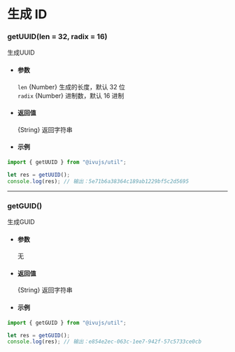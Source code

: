 # 生成 ID

### getUUID(len = 32, radix = 16)

生成UUID

- #### 参数

  `len` {Number} 生成的长度，默认 32 位  
  `radix` {Number} 进制数，默认 16 进制

- #### 返回值

  {String} 返回字符串

- #### 示例

```javascript
import { getUUID } from "@ivujs/util";

let res = getUUID();
console.log(res); // 输出：5e71b6a38364c189ab1229bf5c2d5695
```

---

### getGUID()

生成GUID

- #### 参数

  无

- #### 返回值

  {String} 返回字符串

- #### 示例

```javascript
import { getGUID } from "@ivujs/util";

let res = getGUID();
console.log(res); // 输出：e854e2ec-063c-1ee7-942f-57c5733ce0cb
```
